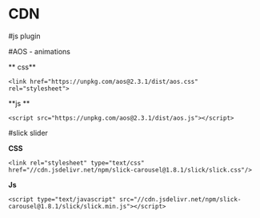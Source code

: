 # CDN

#js plugin

#AOS - animations

** css**

```
<link href="https://unpkg.com/aos@2.3.1/dist/aos.css" rel="stylesheet">
```
**js **
```
<script src="https://unpkg.com/aos@2.3.1/dist/aos.js"></script>
```
#slick slider

**CSS**
```
<link rel="stylesheet" type="text/css" href="//cdn.jsdelivr.net/npm/slick-carousel@1.8.1/slick/slick.css"/>
```

**Js**
```
<script type="text/javascript" src="//cdn.jsdelivr.net/npm/slick-carousel@1.8.1/slick/slick.min.js"></script>
```			
